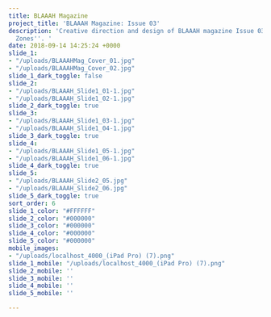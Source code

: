 ```yaml
---
title: BLAAAH Magazine
project_title: 'BLAAAH Magazine: Issue 03'
description: 'Creative direction and design of BLAAAH magazine Issue 03 titled ''Discovery
  Zones''. '
date: 2018-09-14 14:25:24 +0000
slide_1:
- "/uploads/BLAAAHMag_Cover_01.jpg"
- "/uploads/BLAAAHMag_Cover_02.jpg"
slide_1_dark_toggle: false
slide_2:
- "/uploads/BLAAAH_Slide1_01-1.jpg"
- "/uploads/BLAAAH_Slide1_02-1.jpg"
slide_2_dark_toggle: true
slide_3:
- "/uploads/BLAAAH_Slide1_03-1.jpg"
- "/uploads/BLAAAH_Slide1_04-1.jpg"
slide_3_dark_toggle: true
slide_4:
- "/uploads/BLAAAH_Slide1_05-1.jpg"
- "/uploads/BLAAAH_Slide1_06-1.jpg"
slide_4_dark_toggle: true
slide_5:
- "/uploads/BLAAAH_Slide2_05.jpg"
- "/uploads/BLAAAH_Slide2_06.jpg"
slide_5_dark_toggle: true
sort_order: 6
slide_1_color: "#FFFFFF"
slide_2_color: "#000000"
slide_3_color: "#000000"
slide_4_color: "#000000"
slide_5_color: "#000000"
mobile_images:
- "/uploads/localhost_4000_(iPad Pro) (7).png"
slide_1_mobile: "/uploads/localhost_4000_(iPad Pro) (7).png"
slide_2_mobile: ''
slide_3_mobile: ''
slide_4_mobile: ''
slide_5_mobile: ''

---
```

